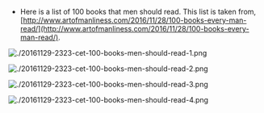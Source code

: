 * Here is a list of 100 books that men should read. This list is taken from, [http://www.artofmanliness.com/2016/11/28/100-books-every-man-read/](http://www.artofmanliness.com/2016/11/28/100-books-every-man-read/).

![./20161129-2323-cet-100-books-men-should-read-1.png](./20161129-2323-cet-100-books-men-should-read-1.png)


![./20161129-2323-cet-100-books-men-should-read-2.png](./20161129-2323-cet-100-books-men-should-read-2.png)


![./20161129-2323-cet-100-books-men-should-read-3.png](./20161129-2323-cet-100-books-men-should-read-3.png)


![./20161129-2323-cet-100-books-men-should-read-4.png](./20161129-2323-cet-100-books-men-should-read-4.png)